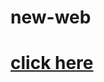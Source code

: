 # new-web
<!doctype html>
<meta charset="utf-8">
<html>
  <head><title>web1</title></head>
  <body>
    <h1><a href="css.html">click here</a></h1>
  </body>
</html>
